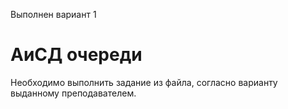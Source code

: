 Выполнен вариант 1
# АиСД очереди

Необходимо выполнить задание из файла, согласно варианту выданному преподавателем.
